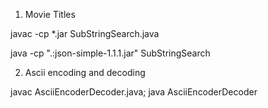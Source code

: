 1. Movie Titles

javac -cp *.jar SubStringSearch.java

java -cp ".:json-simple-1.1.1.jar" SubStringSearch

2. Ascii encoding and decoding

javac AsciiEncoderDecoder.java; java AsciiEncoderDecoder
